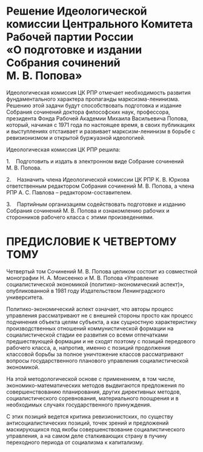 # Решение Идеологической комиссии Центрального Комитета Рабочей партии России «О подготовке и издании Собрания сочинений М. В. Попова»

Идеологическая комиссия ЦК РПР отмечает необходимость развития фундаментального характера пропаганды марксизма-ленинизма. Решению этой задачи будут способствовать подготовка и издание Собрания сочинений доктора философских наук, профессора, президента Фонда Рабочей Академии Михаила Васильевича Попова, который, начиная с 1971 года по настоящее время, в своих публикациях и выступлениях отстаивает и развивает марксизм-ленинизм в борьбе с ревизионизмом и открытой буржуазной идеологией.

Идеологическая комиссия ЦК РПР решила:

1.    Подготовить и издать в электронном виде Собрание сочинений М. В. Попова.

2.    Назначить члена Идеологической комиссии ЦК РПР К. В. Юркова ответственным редактором Собрания сочинений М. В. Попова, а члена РПР А. С. Павлова – редактором-составителем.

3.    Партийным организациям содействовать подготовке и изданию Собрания сочинений М. В. Попова и ознакомлению рабочих и сторонников рабочего класса с этими произведениями.

# ПРЕДИСЛОВИЕ К ЧЕТВЕРТОМУ ТОМУ

Четвертый том Сочинений М. В. Попова целиком состоит из совместной монографии Н. А. Моисеенко и М. В. Попова «Управление социалистической экономикой (политико-экономический аспект)», опубликованной в 1981 году Издательством Ленинградского университета.

Политико-экономический аспект означает, что авторы процесс управления рассматривают не с внешней стороны просто как процесс подчинения объекта целям субъекта, а как сущностную характеристику производственных отношений коммунистической формации на социалистической стадии ее развития со всеми отпечатками предшествующей формации и не сходят поэтому с позиций передового рабочего класса, а, напротив, именно с позиций продолжения классовой борьбы за полное уничтожение классов рассматривают вопросы государственного планового управления социалистической экономикой.

На этой методологической основе с применением, в том числе, экономико-математических методов выдвигаются предложения по совершенствованию планирования, других директивных методов, социалистического соревнования, материального поощрения и в необходимых случаях государственного принуждения.

С этих позиций ведется критика ревизионистских, по существу антисоциалистических позиций, точек зрений и предложений маскирующихся под якобы совершенствование социалистического управления, а на самом деле сталкивающих страну в пучину переходного периода от социализма к капитализму.